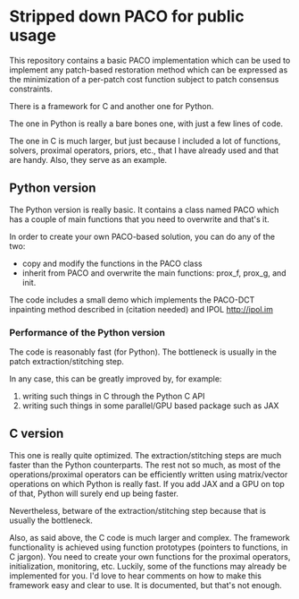 # Stripped down PACO for public usage

This repository contains a basic PACO implementation which can be used to implement any patch-based restoration method which can be expressed as the minimization of a per-patch cost function subject to patch consensus constraints. 

There is a framework for C and another one for Python.

The one in Python is really a bare bones one, with just a few lines of code.

The one in C is much larger, but just because I included a lot of functions, solvers, proximal operators, priors, etc., that I 
have already used and that are handy. Also, they serve as an example.

## Python version

The Python version is really basic. It contains a class named PACO which has a couple of main functions that you need to overwrite and that's it.

In order to create your own PACO-based solution, you can do any of the two:
- copy and modify the functions in the PACO class
- inherit from PACO and overwrite the main functions: prox_f, prox_g, and init.

The code includes a small demo which implements the PACO-DCT inpainting method described in (citation needed) and IPOL http://ipol.im

### Performance of the Python version

The code is reasonably fast (for Python). The bottleneck is usually in the patch extraction/stitching step.

In any case, this can be greatly improved by, for example:
1. writing such things in C through the Python C API
1. writing such things in some parallel/GPU based package such as JAX

## C version

This one is really quite optimized. The extraction/stitching steps are much faster than the Python counterparts.
The rest not so much, as most of the operations/proximal operators can be efficiently written using matrix/vector operations
on which Python is really fast. If you add JAX and a GPU on top of that, Python will surely end up being faster.

Nevertheless, betware of the extraction/stitching step because that is usually the bottleneck.

Also, as said above, the C code is much larger and complex. The framework functionality is achieved using function prototypes
(pointers to functions, in C jargon). You need to create your own functions for the proximal operators, initialization, monitoring,
etc. Luckily, some of the functions may already be implemented for you. I'd love to hear comments on how to make this framework
easy and clear to use. It is documented, but that's not enough.


